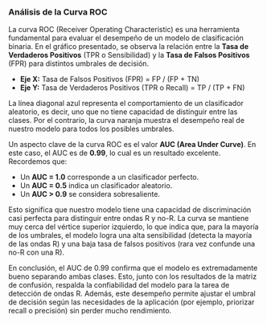 ### Análisis de la Curva ROC

La curva ROC (Receiver Operating Characteristic) es una herramienta fundamental para evaluar el desempeño de un modelo de clasificación binaria. En el gráfico presentado, se observa la relación entre la **Tasa de Verdaderos Positivos** (TPR o Sensibilidad) y la **Tasa de Falsos Positivos** (FPR) para distintos umbrales de decisión.

- **Eje X:** Tasa de Falsos Positivos (FPR) = FP / (FP + TN)
- **Eje Y:** Tasa de Verdaderos Positivos (TPR o Recall) = TP / (TP + FN)

La línea diagonal azul representa el comportamiento de un clasificador aleatorio, es decir, uno que no tiene capacidad de distinguir entre las clases. Por el contrario, la curva naranja muestra el desempeño real de nuestro modelo para todos los posibles umbrales.

Un aspecto clave de la curva ROC es el valor **AUC (Area Under Curve)**. En este caso, el AUC es de **0.99**, lo cual es un resultado excelente. Recordemos que:
- Un **AUC = 1.0** corresponde a un clasificador perfecto.
- Un **AUC = 0.5** indica un clasificador aleatorio.
- Un **AUC > 0.9** se considera sobresaliente.

Esto significa que nuestro modelo tiene una capacidad de discriminación casi perfecta para distinguir entre ondas R y no-R. La curva se mantiene muy cerca del vértice superior izquierdo, lo que indica que, para la mayoría de los umbrales, el modelo logra una alta sensibilidad (detecta la mayoría de las ondas R) y una baja tasa de falsos positivos (rara vez confunde una no-R con una R).

En conclusión, el AUC de 0.99 confirma que el modelo es extremadamente bueno separando ambas clases. Esto, junto con los resultados de la matriz de confusión, respalda la confiabilidad del modelo para la tarea de detección de ondas R. Además, este desempeño permite ajustar el umbral de decisión según las necesidades de la aplicación (por ejemplo, priorizar recall o precisión) sin perder mucho rendimiento.
